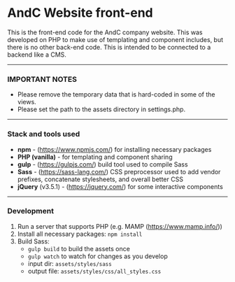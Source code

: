 # AndC Website front-end

This is the front-end code for the AndC company website. This was developed on PHP to make use of templating and component includes, but there is no other back-end code. This is intended to be connected to a backend like a CMS.

---

### IMPORTANT NOTES
- Please remove the temporary data that is hard-coded in some of the views.
- Please set the path to the assets directory in settings.php.

---

### Stack and tools used
- **npm** - (https://www.npmjs.com/) for installing necessary packages
- **PHP (vanilla)** - for templating and component sharing
- **gulp** - (https://gulpjs.com/) build tool used to compile Sass
- **Sass** - (https://sass-lang.com/) CSS preprocessor used to add vendor prefixes, concatenate stylesheets, and overall better CSS
- **jQuery** (v3.5.1) - (https://jquery.com/) for some interactive components

---

### Development
1. Run a server that supports PHP (e.g. MAMP (https://www.mamp.info/))
1. Install all necessary packages: ```npm install```
1. Build Sass:
    - ```gulp build``` to build the assets once
    - ```gulp watch``` to watch for changes as you develop
    - input dir: ```assets/styles/sass```
    - output file: ```assets/styles/css/all_styles.css```
